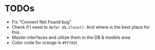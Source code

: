 # TODOs

- Fix "Connect Not Found bug"
- Check if I need to `defer db.Close()`. And where is the best place for this.
- Master interfaces and utilize them in the DB & models area
- Color code for orange is `#FF7A3C`
